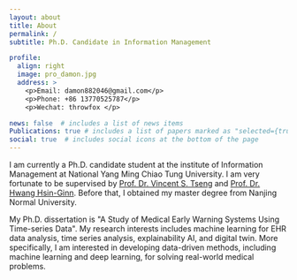 ```yaml
---
layout: about
title: About
permalink: /
subtitle: Ph.D. Candidate in Information Management

profile:
  align: right
  image: pro_damon.jpg
  address: >
    <p>Email: damon882046@gmail.com</p>
    <p>Phone: +86 13770525787</p>
    <p>Wechat: throwfox </p>

news: false  # includes a list of news items
Publications: true # includes a list of papers marked as "selected={true}"
social: true  # includes social icons at the bottom of the page
---
```


I am currently a Ph.D. candidate student at the institute of Information Management at National Yang Ming Chiao Tung University. I am very fortunate to be supervised by [Prof. Dr. Vincent S. Tseng](https://people.cs.nctu.edu.tw/~vtseng/) and [Prof. Dr. Hwang Hsin-Ginn](https://www.iim.nycu.edu.tw/en/teacher/Hwang-Hsin-Ginn). Before that, I obtained my master degree from Nanjing Normal University. 

My Ph.D. dissertation is "A Study of Medical Early Warning Systems Using Time-series Data". My research interests includes machine learning for EHR data analysis, time series analysis, explainability AI, and digital twin. More specifically, I am interested in developing data-driven methods, including machine learning and deep learning, for solving real-world medical problems.
